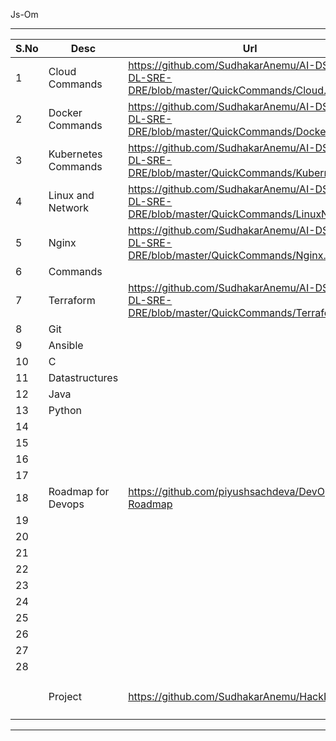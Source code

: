 Js-Om

---

| S.No | Desc                | Url                                                                                         |                |
| ---- | ------------------- | ------------------------------------------------------------------------------------------- | -------------- |
| 1    | Cloud Commands      | https://github.com/SudhakarAnemu/AI-DS-ML-DL-SRE-DRE/blob/master/QuickCommands/Cloud.md     |                |
| 2    | Docker Commands     | https://github.com/SudhakarAnemu/AI-DS-ML-DL-SRE-DRE/blob/master/QuickCommands/Docker.md    |                |
| 3    | Kubernetes Commands | https://github.com/SudhakarAnemu/AI-DS-ML-DL-SRE-DRE/blob/master/QuickCommands/Kubernets.md |                |
| 4    | Linux and Network   | https://github.com/SudhakarAnemu/AI-DS-ML-DL-SRE-DRE/blob/master/QuickCommands/LinuxNW.md   |                |
| 5    | Nginx               | https://github.com/SudhakarAnemu/AI-DS-ML-DL-SRE-DRE/blob/master/QuickCommands/Nginx.md     |                |
| 6    | Commands            |                                                                                             |                |
| 7    | Terraform           | https://github.com/SudhakarAnemu/AI-DS-ML-DL-SRE-DRE/blob/master/QuickCommands/Terraform.md |                |
| 8    | Git                 |                                                                                             |                |
| 9    | Ansible             |                                                                                             |                |
| 10   | C                   |                                                                                             |                |
| 11   | Datastructures      |                                                                                             |                |
| 12   | Java                |                                                                                             |                |
| 13   | Python              |                                                                                             |                |
| 14   |                     |                                                                                             |                |
| 15   |                     |                                                                                             |                |
| 16   |                     |                                                                                             |                |
| 17   |                     |                                                                                             |                |
| 18   | Roadmap for Devops  | https://github.com/piyushsachdeva/DevOps-Roadmap                                            |                |
| 19   |                     |                                                                                             |                |
| 20     |                     |                                                                                             |                |
| 21     |                     |                                                                                             |                |
|  22    |                     |                                                                                             |                |
|  23    |                     |                                                                                             |                |
| 24     |                     |                                                                                             |                |
| 25     |                     |                                                                                             |                |
| 26     |                     |                                                                                             |                |
|  27    |                     |                                                                                             |                |
| 28     |                     |                                                                                             |                |
|      |                     |                                                                                             |                |
|      |                     |                                                                                             |                |
|      | Project             | https://github.com/SudhakarAnemu/HackITOn2024                                               | AWS, Terraform |
|      |                     |                                                                                             |                |
|      |                     |                                                                                             |                |

---
